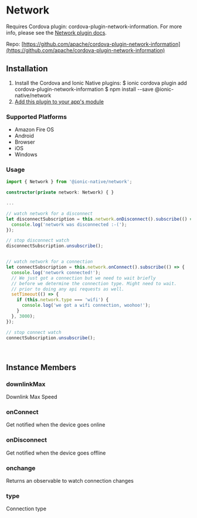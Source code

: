# Network 


Requires Cordova plugin: cordova-plugin-network-information. For more info, please see the [Network plugin docs](https://github.com/apache/cordova-plugin-network-information).


Repo: [https://github.com/apache/cordova-plugin-network-information](https://github.com/apache/cordova-plugin-network-information)



## Installation 

<ol>
<li>Install the Cordova and Ionic Native plugins:
<code-block language="shell">$ ionic cordova plugin add cordova-plugin-network-information
$ npm install --save @ionic-native/network
</code-block>
</li>
<li><a href="/docs/native/#Add_Plugins_to_Your_App_Module">Add this plugin to your app's module</a></li>
</ol>



### Supported Platforms

* Amazon Fire OS
* Android
* Browser
* iOS
* Windows




### Usage


```typescript
import { Network } from '@ionic-native/network';

constructor(private network: Network) { }

...

// watch network for a disconnect
let disconnectSubscription = this.network.onDisconnect().subscribe(() => {
  console.log('network was disconnected :-(');
});

// stop disconnect watch
disconnectSubscription.unsubscribe();


// watch network for a connection
let connectSubscription = this.network.onConnect().subscribe(() => {
  console.log('network connected!');
  // We just got a connection but we need to wait briefly
  // before we determine the connection type. Might need to wait.
  // prior to doing any api requests as well.
  setTimeout(() => {
    if (this.network.type === 'wifi') {
      console.log('we got a wifi connection, woohoo!');
    }
  }, 3000);
});

// stop connect watch
connectSubscription.unsubscribe();

```



<p><br></p>

## Instance Members

### downlinkMax

Downlink Max Speed

### onConnect

Get notified when the device goes online

### onDisconnect

Get notified when the device goes offline

### onchange

Returns an observable to watch connection changes

### type

Connection type

<p><br></p>

